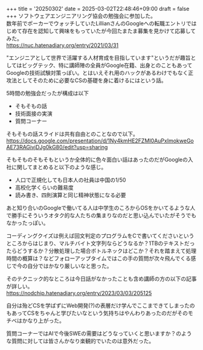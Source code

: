 +++
title = '20250302'
date = 2025-03-02T22:48:46+09:00
draft = false
+++
ソフトウェアエンジニアリング協会の勉強会に参加した。  
数年前でポーカーでウォッチしていたLillianさんのGoogleへの転職エントリではじめて存在を認知して興味をもっていたが今回たまたま募集を見かけて応募してみた。   
https://nuc.hatenadiary.org/entry/2021/03/31

"エンジニアとして世界で活躍する人材育成を目指しています"というだが趣旨としてはビッグテック、特に講師陣の全員がGoogle在籍、出身とのこともあってGoogleの技術試験対策っぽい。とはいえそれ用のハックがあるわけでもなく正攻法としてそのために必要なCSの基礎を身に着けるにはという話。  

5時間の勉強会だったが構成は以下
- そもそもの話
- 技術面接の実演
- 質問コーナー

そもそもの話スライドは共有自由とのことなので以下。  
https://docs.google.com/presentation/d/1Ny4kmHE2FZMI0AuPxImokweGoAE73RAGivjDJg0kG80/edit?usp=sharing

そもそものそもそもというか全体的に色々面白い話はあったのだがGoogleの入社に関してまとめると以下のような感じ。
- 人口で正規化しても日本人の社員は中国の1/50
- 高校化学くらいの難易度
- 読み書き、四則演算と同じ精神状態になる必要

あと知り合いのGoogleで働いてる人は中学生のころからOSをかいてるような人で勝手にそういうオタク的な人たちの集まりなのだと思い込んでいたがそうでもなかったっぽい。  

コーディングクイズは例えば回文判定のプログラムをCで書いてくださいというところからはじまり、マルチバイト文字列ならどうなるか？1TBのテキストだったらどうするか？分散処理した場合ボトルネックはどこか？それを踏まえて処理時間の概算は？などフォローアップタイムではこの手の質問が次々飛んでくる感じで今の自分ではかなり厳しいなと思った。  

そのテクニック的なところは今日話がなかったことも含め講師の方の以下の記事が詳しい。  
https://nodchip.hatenadiary.org/entry/2023/03/03/205125

自分は殆どCSを学ばずにWeb開発(?)の表層だけ学んでここまできてしまったのもあってCSをちゃんと学びたいなという気持ちはやんわりあったのだがそのモチベはかなり上がった。  

質問コーナーではAIで今後SWEの需要はどうなっていくと思いますか？のような質問に対しては皆さんかなり楽観的でいたのは意外だった。  